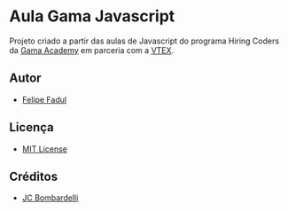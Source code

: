 # Aula Gama Javascript
Projeto criado a partir das aulas de Javascript do programa Hiring Coders da [Gama Academy](https://gama.academy/) em parceria com a [VTEX](https://vtex.com/br-pt/).

## Autor
- [Felipe Fadul](https://linkedin.com/in/felipefadul)

## Licença
- [MIT License](LICENSE)

## Créditos
- [JC Bombardelli](https://github.com/jcbombardelli)
